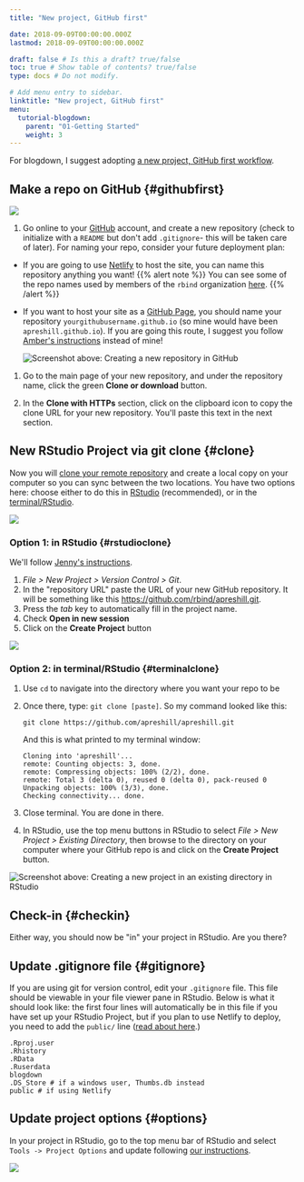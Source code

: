 ```yaml
---
title: "New project, GitHub first"

date: 2018-09-09T00:00:00.000Z
lastmod: 2018-09-09T00:00:00.000Z

draft: false # Is this a draft? true/false
toc: true # Show table of contents? true/false
type: docs # Do not modify.

# Add menu entry to sidebar.
linktitle: "New project, GitHub first"
menu:
  tutorial-blogdown:
    parent: "01-Getting Started"
    weight: 3
---
```



For blogdown, I suggest adopting [a new project, GitHub first workflow](http://happygitwithr.com/new-github-first.html). 

## Make a repo on GitHub {#githubfirst}

![](/img/posts/2017-06-12-up-and-running-with-blogdown/blogdown-signpost-1.png)


1. Go online to your [GitHub](https://github.com) account, and create a new repository (check to initialize with a `README` but don't add `.gitignore`- this will be taken care of later). For naming your repo, consider your future deployment plan:

  * If you are going to use [Netlify](https://www.netlify.com) to host the site, you can name this repository anything you want! 
  {{% alert note %}}
  You can see some of the repo names used by members of the `rbind` organization [here](https://github.com/rbind/repositories). 
  {{% /alert %}}
  * If you want to host your site as a [GitHub Page](https://pages.github.com), you should name your repository `yourgithubusername.github.io` (so mine would have been `apreshill.github.io`). If you are going this route, I suggest you follow [Amber's instructions](https://proquestionasker.github.io/blog/Making_Site/) instead of mine!
    


    ![Screenshot above: Creating a new repository in GitHub](/img/posts/2017-06-12-up-and-running-with-blogdown/github-new-repo.png)

1. Go to the main page of your new repository, and under the repository name, click the green **Clone or download** button.

1. In the **Clone with HTTPs** section, click on the clipboard icon to copy the clone URL for your new repository. You'll paste this text in the next section.

## New RStudio Project via git clone {#clone}

Now you will [clone your remote repository](https://help.github.com/articles/cloning-a-repository/) and create a local copy on your computer so you can sync between the two locations. You have two options here: choose either to do this in [RStudio](#rstudioclone) (recommended), or in the [terminal/RStudio](#terminalclone).

![](/img/posts/2017-06-12-up-and-running-with-blogdown/blogdown-signpost-2.png)

### Option 1: in RStudio {#rstudioclone}

We'll follow [Jenny's instructions](http://happygitwithr.com/new-github-first.html#new-rstudio-project-via-git-clone).

1. _File > New Project > Version Control > Git_. 
1. In the "repository URL" paste the URL of your new GitHub repository. It will be something like this https://github.com/rbind/apreshill.git.
1. Press the _tab_ key to automatically fill in the project name.
1. Check **Open in new session**
1. Click on the **Create Project** button

![](/img/new-proj-github.png)

### Option 2: in terminal/RStudio {#terminalclone}

1. Use `cd` to navigate into the directory where you want your repo to be

1. Once there, type: `git clone [paste]`. So my command looked like this:

    ```
    git clone https://github.com/apreshill/apreshill.git
    ```

    And this is what printed to my terminal window:

    ```
    Cloning into 'apreshill'...
    remote: Counting objects: 3, done.
    remote: Compressing objects: 100% (2/2), done.
    remote: Total 3 (delta 0), reused 0 (delta 0), pack-reused 0
    Unpacking objects: 100% (3/3), done.
    Checking connectivity... done.
    ```

1. Close terminal. You are done in there.

1. In RStudio, use the top menu buttons in RStudio to select _File > New Project > Existing Directory_, then browse to the directory on your computer where your GitHub repo is and click on the **Create Project** button.

![Screenshot above: Creating a new project in an existing directory in RStudio](/img/posts/2017-06-12-up-and-running-with-blogdown/r-project-existing-directory.png)

## Check-in {#checkin}

Either way, you should now be "in" your project in RStudio. Are you there?

## Update .gitignore file {#gitignore}

If you are using git for version control, edit your `.gitignore` file. This file should be viewable in your file viewer pane in RStudio. Below is what it should look like: the first four lines will automatically be in this file if you have set up your RStudio Project, but if you plan to use Netlify to deploy, you need to add the `public/` line ([read about here](https://bookdown.org/yihui/blogdown/version-control.html).)

```
.Rproj.user
.Rhistory
.RData
.Ruserdata
blogdown
.DS_Store # if a windows user, Thumbs.db instead
public # if using Netlify
```

## Update project options {#options}

In your project in RStudio, go to the top menu bar of RStudio and select `Tools -> Project Options` and update following [our instructions](https://bookdown.org/yihui/blogdown/rstudio-ide.html#fig:project-options).

![](https://bookdown.org/yihui/blogdown/images/project-options.png)

